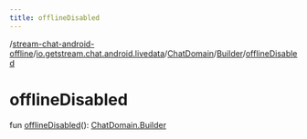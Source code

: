 ```yaml
---
title: offlineDisabled
---
```

/[stream-chat-android-offline](../../../index.md)/[io.getstream.chat.android.livedata](../../index.md)/[ChatDomain](../index.md)/[Builder](index.md)/[offlineDisabled](offlineDisabled.md)  
  
  
  
# offlineDisabled  
fun [offlineDisabled](offlineDisabled.md)(): [ChatDomain.Builder](index.md)
